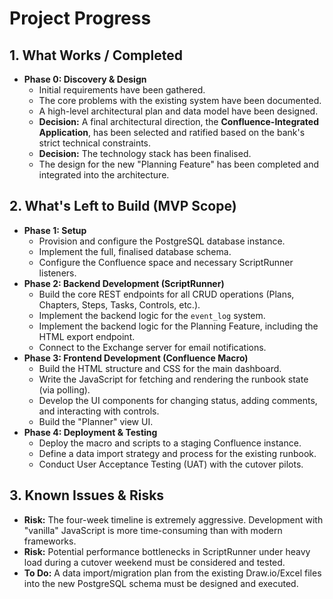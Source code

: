 # Project Progress

## 1. What Works / Completed

*   **Phase 0: Discovery & Design**
    *   Initial requirements have been gathered.
    *   The core problems with the existing system have been documented.
    *   A high-level architectural plan and data model have been designed.
    *   **Decision:** A final architectural direction, the **Confluence-Integrated Application**, has been selected and ratified based on the bank's strict technical constraints.
    *   **Decision:** The technology stack has been finalised.
    *   The design for the new "Planning Feature" has been completed and integrated into the architecture.

## 2. What's Left to Build (MVP Scope)

*   **Phase 1: Setup**
    *   Provision and configure the PostgreSQL database instance.
    *   Implement the full, finalised database schema.
    *   Configure the Confluence space and necessary ScriptRunner listeners.
*   **Phase 2: Backend Development (ScriptRunner)**
    *   Build the core REST endpoints for all CRUD operations (Plans, Chapters, Steps, Tasks, Controls, etc.).
    *   Implement the backend logic for the `event_log` system.
    *   Implement the backend logic for the Planning Feature, including the HTML export endpoint.
    *   Connect to the Exchange server for email notifications.
*   **Phase 3: Frontend Development (Confluence Macro)**
    *   Build the HTML structure and CSS for the main dashboard.
    *   Write the JavaScript for fetching and rendering the runbook state (via polling).
    *   Develop the UI components for changing status, adding comments, and interacting with controls.
    *   Build the "Planner" view UI.
*   **Phase 4: Deployment & Testing**
    *   Deploy the macro and scripts to a staging Confluence instance.
    *   Define a data import strategy and process for the existing runbook.
    *   Conduct User Acceptance Testing (UAT) with the cutover pilots.

## 3. Known Issues & Risks

*   **Risk:** The four-week timeline is extremely aggressive. Development with "vanilla" JavaScript is more time-consuming than with modern frameworks.
*   **Risk:** Potential performance bottlenecks in ScriptRunner under heavy load during a cutover weekend must be considered and tested.
*   **To Do:** A data import/migration plan from the existing Draw.io/Excel files into the new PostgreSQL schema must be designed and executed.